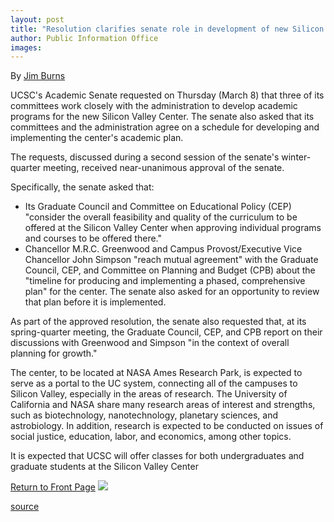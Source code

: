 ```yaml
---
layout: post
title: "Resolution clarifies senate role in development of new Silicon Valley Center"
author: Public Information Office
images:
---
```


By [Jim Burns][1]

UCSC's Academic Senate requested on Thursday (March 8) that three of its committees work closely with the administration to develop academic programs for the new Silicon Valley Center. The senate also asked that its committees and the administration agree on a schedule for developing and implementing the center's academic plan.

The requests, discussed during a second session of the senate's winter-quarter meeting, received near-unanimous approval of the senate.

Specifically, the senate asked that:

* Its Graduate Council and Committee on Educational Policy (CEP) "consider the overall feasibility and quality of the curriculum to be offered at the Silicon Valley Center when approving individual programs and courses to be offered there."
* Chancellor M.R.C. Greenwood and Campus Provost/Executive Vice Chancellor John Simpson "reach mutual agreement" with the Graduate Council, CEP, and Committee on Planning and Budget (CPB) about the "timeline for producing and implementing a phased, comprehensive plan" for the center. The senate also asked for an opportunity to review that plan before it is implemented.

As part of the approved resolution, the senate also requested that, at its spring-quarter meeting, the Graduate Council, CEP, and CPB report on their discussions with Greenwood and Simpson "in the context of overall planning for growth."

The center, to be located at NASA Ames Research Park, is expected to serve as a portal to the UC system, connecting all of the campuses to Silicon Valley, especially in the areas of research. The University of California and NASA share many research areas of interest and strengths, such as biotechnology, nanotechnology, planetary sciences, and astrobiology. In addition, research is expected to be conducted on issues of social justice, education, labor, and economics, among other topics.

It is expected that UCSC will offer classes for both undergraduates and graduate students at the Silicon Valley Center

  
[Return to Front Page][2] ![ ][3]

[1]: mailto:jrburns@cats.ucsc.edu
[2]: ../../index.html
[3]: ../../images/trans.gif

[source](http://www1.ucsc.edu/currents/00-01/03-12/senate.html "Permalink to senate")
